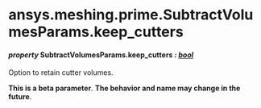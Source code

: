 # ansys.meshing.prime.SubtractVolumesParams.keep_cutters

<a id="ansys.meshing.prime.SubtractVolumesParams.keep_cutters"></a>

#### *property* SubtractVolumesParams.keep_cutters *: [bool](https://docs.python.org/3.11/library/functions.html#bool)*

Option to retain cutter volumes.

**This is a beta parameter**. **The behavior and name may change in the future**.

<!-- !! processed by numpydoc !! -->
